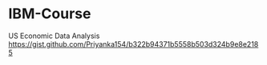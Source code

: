 # IBM-Course
US Economic Data Analysis
https://gist.github.com/Priyanka154/b322b94371b5558b503d324b9e8e2185
